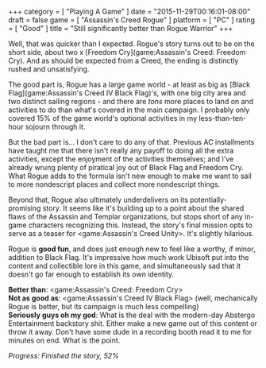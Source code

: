 +++
category = [ "Playing A Game" ]
date = "2015-11-29T00:16:01-08:00"
draft = false
game = [ "Assassin's Creed Rogue" ]
platform = [ "PC" ]
rating = [ "Good" ]
title = "Still significantly better than Rogue Warrior"
+++

Well, that was quicker than I expected.  Rogue's story turns out to be on the short side, about two x [Freedom Cry](game:Assassin's Creed: Freedom Cry).  And as should be expected from a Creed, the ending is distinctly rushed and unsatisfying.

The good part is, Rogue has a large game world - at least as big as [Black Flag](game:Assassin's Creed IV Black Flag)'s, with one big city area and two distinct sailing regions - and there are <i>tons</i> more places to land on and activities to do than what's covered in the main campaign.  I probably only covered 15% of the game world's optional activities in my less-than-ten-hour sojourn through it.

But the bad part is... I don't care to do any of that.  Previous AC installments have taught me that there isn't really any payoff to doing all the extra activities, except the enjoyment of the activities themselves; and I've already wrung plenty of piratical joy out of Black Flag and Freedom Cry.  What Rogue adds to the formula isn't new enough to make me want to sail to more nondescript places and collect more nondescript things.

Beyond that, Rogue also ultimately underdelivers on its potentially-promising story.  It seems like it's building up to a point about the shared flaws of the Assassin and Templar organizations, but stops short of any in-game characters recognizing this.  Instead, the story's final mission opts to serve as a teaser for <game:Assassin's Creed Unity>.  It's slightly hilarious.

Rogue is <b>good fun</B>, and does just enough new to feel like a worthy, if minor, addition to Black Flag.  It's impressive how much work Ubisoft put into the content and collectible lore in this game, and simultaneously sad that it doesn't go far enough to establish its own identity.

<b>Better than</b>: <game:Assassin's Creed: Freedom Cry>  
<b>Not as good as</b>: <game:Assassin's Creed IV Black Flag> (well, mechanically Rogue is better, but its campaign is much less compelling)  
<b>Seriously guys oh my god</b>: What is the deal with the modern-day Abstergo Entertainment backstory shit.  Either make a new game out of this content or throw it away.  Don't have some dude in a recording booth read it to me for minutes on end.  What is the point.

<i>Progress: Finished the story, 52%</i>

